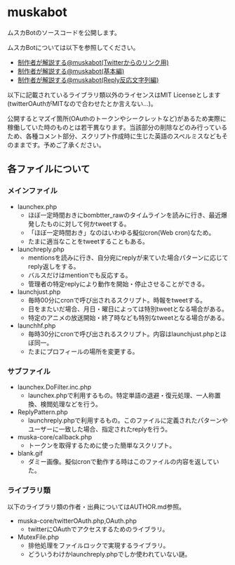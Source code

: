 # muskabot
ムスカBotのソースコードを公開します。

ムスカBotについては以下を参照してください。

* [制作者が解説する@muskabot(Twitterからのリンク用)](http://abyssluke.hatenadiary.com/entry/20090420/1240181359)
* [制作者が解説する@muskabot(基本編)](http://abyssluke.hatenadiary.com/entry/20090419/1240128522)
* [制作者が解説する@muskabot(Reply反応文字列編)](http://abyssluke.hatenadiary.com/entry/20090421/1240273283)

以下に記載されているライブラリ類以外のライセンスはMIT Licenseとします(twitterOAuthがMITなので合わせたとか言えない…)。

公開するとマズイ箇所(OAuthのトークンやシークレットなど)があるため実際に稼働していた時のものとは若干異なります。当該部分の削除などのみ行っているため、各種コメント部分、スクリプト作成時に生じた英語のスペルミスなどもそのままです。予めご了承ください。

## 各ファイルについて

### メインファイル
* launchex.php
    * ほぼ一定時間おきにbombtter_rawのタイムラインを読みに行き、最近爆発したものに対して何かtweetする。
    * 「ほぼ一定時間おき」なのはいわゆる擬似cron(Web cron)なため。
    * たまに適当なことをtweetすることもある。
* launchreply.php
    * mentionsを読みに行き、自分宛にreplyが来ていた場合パターンに応じてreply返しをする。
    * バルスだけはmentionでも反応する。
    * 管理者の特定replyにより動作を開始・停止させることができる。
* launchjust.php
    * 毎時00分にcronで呼び出されるスクリプト。時報をtweetする。
    * 日をまたいだ場合、月日・曜日によっては特別tweetとなる場合がある。
    * 特定のアニメの放送開始・終了時なども特別なtweetとなる場合がある。
* launchhf.php
    * 毎時30分にcronで呼び出されるスクリプト。内容はlaunchjust.phpとほぼ同一。
    * たまにプロフィールの場所を変更する。

### サブファイル
* launchex.DoFilter.inc.php
    * launchex.phpで利用するもの。特定単語の退避・復元処理、一人称置換、検閲処理などを行う。
* ReplyPattern.php
    * launchreply.phpで利用するもの。このファイルに定義されたパターンやユーザーに一致した場合、指定されたreplyを行う。
* muska-core/callback.php
    * トークンを取得するために使った簡単なスクリプト。
* blank.gif
    * ダミー画像。擬似cronで動作する時はこのファイルの内容を返していた。

### ライブラリ類
以下のライブラリ類の作者・出典についてはAUTHOR.md参照。

* muska-core/twitterOAuth.php,OAuth.php
    * twitterにOAuthでアクセスするためのライブラリ。
* MutexFile.php
    * 排他処理をファイルロックで実現するライブラリ。
    * どういうわけかlaunchreply.phpでしか使われていない謎。
